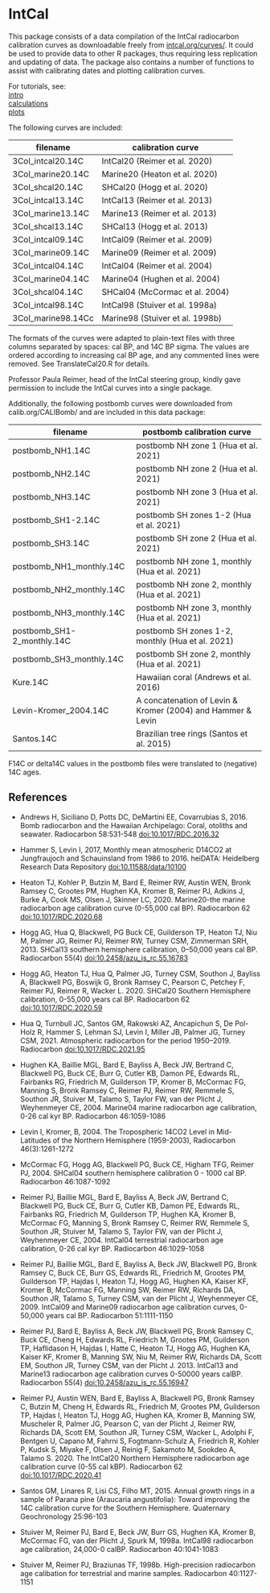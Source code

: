 # IntCal

This package consists of a data compilation of the IntCal radiocarbon calibration curves as downloadable freely from [intcal.org/curves/](intcal.org/curves/). It could be used to provide data to other R packages, thus requiring less replication and updating of data. The package also contains a number of functions to assist with calibrating dates and plotting calibration curves. 

For tutorials, see:  
[intro](./doc/intro.Rmd)  
[calculations](./doc/calculations.Rmd)  
[plots](./doc/plots.Rmd)  

The following curves are included:

| filename | calibration curve |
| -------- | ---------- |
| 3Col_intcal20.14C | IntCal20 (Reimer et al. 2020) |
| 3Col_marine20.14C | Marine20 (Heaton et al. 2020) |
| 3Col_shcal20.14C | SHCal20 (Hogg et al. 2020) |
| 3Col_intcal13.14C | IntCal13 (Reimer et al. 2013) |
| 3Col_marine13.14C | Marine13 (Reimer et al. 2013) |
| 3Col_shcal13.14C | SHCal13 (Hogg et al. 2013) |
| 3Col_intcal09.14C | IntCal09 (Reimer et al. 2009) |
| 3Col_marine09.14C | Marine09 (Reimer et al. 2009) |
| 3Col_intcal04.14C | IntCal04 (Reimer et al. 2004) |
| 3Col_marine04.14C | Marine04 (Hughen et al. 2004) |
| 3Col_shcal04.14C | SHCal04 (McCormac et al. 2004) |
| 3Col_intcal98.14C | IntCal98 (Stuiver et al. 1998a) |
| 3Col_marine98.14Cc | Marine98 (Stuiver et al. 1998b) |

The formats of the curves were adapted to plain-text files with three columns separated by spaces: cal BP, and 14C BP sigma. The values are ordered according to increasing cal BP age, and any commented lines were removed. See TranslateCal20.R for details. 

Professor Paula Reimer, head of the IntCal steering group, kindly gave permission to include the IntCal curves into a single package.

Additionally, the following postbomb curves were downloaded from calib.org/CALIBomb/ and are included in this data package:

| filename | postbomb calibration curve |
| -------- | --------------------------- |
| postbomb_NH1.14C | postbomb NH zone 1 (Hua et al. 2021) |
| postbomb_NH2.14C | postbomb NH zone 2 (Hua et al. 2021) |
| postbomb_NH3.14C | postbomb NH zone 3 (Hua et al. 2021) |
| postbomb_SH1-2.14C | postbomb SH zones 1-2 (Hua et al. 2021) |
| postbomb_SH3.14C | postbomb SH zone 2 (Hua et al. 2021) |
| postbomb_NH1_monthly.14C | postbomb NH zone 1, monthly (Hua et al. 2021) |
| postbomb_NH2_monthly.14C | postbomb NH zone 2, monthly (Hua et al. 2021) |
| postbomb_NH3_monthly.14C | postbomb NH zone 3, monthly (Hua et al. 2021) |
| postbomb_SH1-2_monthly.14C | postbomb SH zones 1-2, monthly (Hua et al. 2021) |
| postbomb_SH3_monthly.14C | postbomb SH zone 2, monthly (Hua et al. 2021) |
| Kure.14C | Hawaiian coral (Andrews et al. 2016) |
| Levin-Kromer_2004.14C | A concatenation of Levin & Kromer (2004) and Hammer & Levin | (2017)
| Santos.14C | Brazilian tree rings (Santos et al. 2015) |

F14C or delta14C values in the postbomb files were translated to (negative) 14C ages.

## References

- Andrews H, Siciliano D, Potts DC, DeMartini EE, Covarrubias S, 2016. Bomb radiocarbon and the Hawaiian Archipelago: Coral, otoliths and seawater. Radiocarbon 58:531-548 <doi:10.1017/RDC.2016.32>

- Hammer S, Levin I, 2017, Monthly mean atmospheric D14CO2 at Jungfraujoch and Schauinsland from 1986 to 2016. heiDATA: Heidelberg Research Data Repository <doi:10.11588/data/10100>

- Heaton TJ, Kohler P, Butzin M, Bard E, Reimer RW, Austin WEN, Bronk Ramsey C, Grootes PM, Hughen KA, Kromer B, Reimer PJ, Adkins J, Burke A, Cook MS, Olsen J, Skinner LC, 2020. Marine20-the marine radiocarbon age calibration curve (0-55,000 cal BP). Radiocarbon 62 <doi:10.1017/RDC.2020.68>

- Hogg AG, Hua Q, Blackwell, PG Buck CE, Guilderson TP, Heaton TJ, Niu M, Palmer JG, Reimer PJ, Reimer RW, Turney CSM, Zimmerman SRH, 2013. SHCal13 southern hemisphere calibration, 0–50,000 years cal BP. Radiocarbon 55(4) <doi:10.2458/azu_js_rc.55.16783>

- Hogg AG, Heaton TJ, Hua Q, Palmer JG, Turney CSM, Southon J, Bayliss A, Blackwell PG, Boswijk G, Bronk Ramsey C, Pearson C, Petchey F, Reimer PJ, Reimer R, Wacker L.  2020. SHCal20 Southern Hemisphere calibration, 0-55,000 years cal BP. Radiocarbon 62 <doi:10.1017/RDC.2020.59>

- Hua Q, Turnbull JC, Santos GM, Rakowski AZ, Ancapichun S, De Pol-Holz R, Hammer S, Lehman SJ, Levin I, Miller JB, Palmer JG, Turney CSM, 2021. Atmospheric radiocarbon for the period 1950–2019. Radiocarbon <doi:10.1017/RDC.2021.95>

- Hughen KA, Baillie MGL, Bard E, Bayliss A, Beck JW, Bertrand C, Blackwell PG, Buck CE, Burr G, Cutler KB, Damon PE, Edwards RL, Fairbanks RG, Friedrich M, Guilderson TP, Kromer B, McCormac FG, Manning S, Bronk Ramsey C, Reimer PJ, Reimer RW, Remmele S, Southon JR, Stuiver M, Talamo S, Taylor FW, van der Plicht J, Weyhenmeyer CE, 2004. Marine04 marine radiocarbon age calibration, 0-26 cal kyr BP. Radiocarbon 46:1059-1086

- Levin I, Kromer, B,  2004. The Tropospheric 14CO2 Level in Mid-Latitudes of the Northern Hemisphere (1959-2003), Radiocarbon 46(3):1261-1272

- McCormac FG, Hogg AG, Blackwell PG, Buck CE, Higham TFG, Reimer PJ, 2004. SHCal04 southern hemisphere calibration 0 - 1000 cal BP. Radiocarbon 46:1087-1092

- Reimer PJ, Baillie MGL, Bard E, Bayliss A, Beck JW, Bertrand C, Blackwell PG, Buck CE, Burr G, Cutler KB, Damon PE, Edwards RL, Fairbanks RG, Friedrich M, Guilderson TP, Hughen KA, Kromer B, McCormac FG, Manning S, Bronk Ramsey C, Reimer RW, Remmele S, Southon JR, Stuiver M, Talamo S, Taylor FW, van der Plicht J, Weyhenmeyer CE, 2004. IntCal04 terrestrial radiocarbon age calibration, 0-26 cal kyr BP. Radiocarbon 46:1029-1058

- Reimer PJ, Baillie MGL, Bard E, Bayliss A, Beck JW, Blackwell PG, Bronk Ramsey C, Buck CE, Burr GS, Edwards RL, Friedrich M, Grootes PM, Guilderson TP, Hajdas I,  Heaton TJ, Hogg AG, Hughen KA, Kaiser KF, Kromer B, McCormac FG, Manning SW, Reimer RW, Richards DA, Southon JR, Talamo S, Turney CSM, van der Plicht J, Weyhenmeyer CE, 2009. IntCal09 and Marine09 radiocarbon age calibration curves, 0-50,000 years cal BP. Radiocarbon 51:1111-1150

- Reimer PJ, Bard E, Bayliss A, Beck JW, Blackwell PG, Bronk Ramsey C, Buck CE, Cheng H, Edwards RL, Friedrich M, Grootes PM, Guilderson TP, Haflidason H, Hajdas I, Hatte C, Heaton TJ, Hogg AG, Hughen KA, Kaiser KF, Kromer B, Manning SW, Niu M, Reimer RW, Richards DA, Scott EM, Southon JR, Turney CSM, van der Plicht J. 2013. IntCal13 and Marine13 radiocarbon age calibration curves 0-50000 years calBP. Radiocarbon 55(4) <doi:10.2458/azu_js_rc.55.16947>

- Reimer PJ, Austin WEN, Bard E, Bayliss A, Blackwell PG, Bronk Ramsey C, Butzin M, Cheng H, Edwards RL, Friedrich M, Grootes PM, Guilderson TP, Hajdas I, Heaton TJ, Hogg AG, Hughen KA, Kromer B, Manning SW, Muscheler R, Palmer JG, Pearson C, van der Plicht J, Reimer RW, Richards DA, Scott EM, Southon JR, Turney CSM, Wacker L, Adolphi F, Bentgen U, Capano M, Fahrni S, Fogtmann-Schulz A, Friedrich R, Kohler P, Kudsk S, Miyake F, Olsen J, Reinig F, Sakamoto M, Sookdeo A, Talamo S. 2020. The IntCal20 Northern Hemisphere radiocarbon age calibration curve (0-55 cal kBP). Radiocarbon 62 <doi:10.1017/RDC.2020.41>

- Santos GM, Linares R, Lisi CS, Filho MT, 2015. Annual growth rings in a sample of Parana pine (Araucaria angustifolia): Toward improving the 14C calibration curve for the Southern Hemisphere. Quaternary Geochronology 25:96-103

- Stuiver M, Reimer PJ, Bard E, Beck JW, Burr GS, Hughen KA, Kromer B, McCormac FG, van der Plicht J, Spurk M, 1998a. IntCal98 radiocarbon age calibration, 24,000-0 calBP. Radiocarbon 40:1041-1083

- Stuiver M, Reimer PJ, Braziunas TF, 1998b. High-precision radiocarbon age calibation for terrestrial and marine samples. Radiocarbon 40:1127-1151

